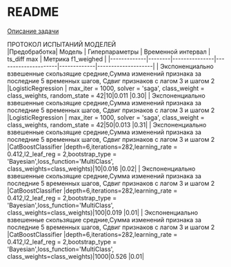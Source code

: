 # README

[Описание задачи](https://docs.google.com/document/d/174KhzX4EVqHIJV6GiWskP1KkhYUS_JeJa8WS6tgIwYY/edit#heading=h.sj9glk599oik)  


ПРОТОКОЛ ИСПЫТАНИЙ МОДЕЛЕЙ  
|Предобработка| Модель | Гиперпараметры | Временной интервал | ts_diff max | Метрика f1_weighed | 
|-------------|--------|---------------|---------------------|-------------|--------------------|
| Экспоненциально взвешенные скользящие средние,Сумма изменений признака за последние 5 временных шагов, Cдвиг признаков с лагом 3 и шагом 2 |LogisticRegression | max_iter = 1000, solver = 'saga', class_weight = class_weights, random_state = 42|10|0.011 |0.30|
| Экспоненциально взвешенные скользящие средние,Сумма изменений признака за последние 5 временных шагов, Cдвиг признаков с лагом 3 и шагом 2 |LogisticRegression | max_iter = 1000, solver = 'saga', class_weight = class_weights, random_state = 42|50|0.013 |0.31|
| Экспоненциально взвешенные скользящие средние,Сумма изменений признака за последние 5 временных шагов, Cдвиг признаков с лагом 3 и шагом 2 |CatBoostClassifier |depth=6,iterations=282,learning_rate = 0.412,l2_leaf_reg = 2,bootstrap_type = 'Bayesian',loss_function='MultiClass', class_weights=class_weights)|10|0.016 |0.02|
| Экспоненциально взвешенные скользящие средние,Сумма изменений признака за последние 5 временных шагов, Cдвиг признаков с лагом 3 и шагом 2 |CatBoostClassifier |depth=6,iterations=282,learning_rate = 0.412,l2_leaf_reg = 2,bootstrap_type = 'Bayesian',loss_function='MultiClass', class_weights=class_weights)|100|0.019 |0.01|
| Экспоненциально взвешенные скользящие средние,Сумма изменений признака за последние 5 временных шагов, Cдвиг признаков с лагом 3 и шагом 2 |CatBoostClassifier |depth=6,iterations=282,learning_rate = 0.412,l2_leaf_reg = 2,bootstrap_type = 'Bayesian',loss_function='MultiClass', class_weights=class_weights)|1000|0.526 |0.01|

